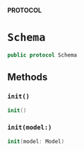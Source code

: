 **PROTOCOL**

# `Schema`

```swift
public protocol Schema
```

## Methods
### `init()`

```swift
init()
```

### `init(model:)`

```swift
init(model: Model)
```
